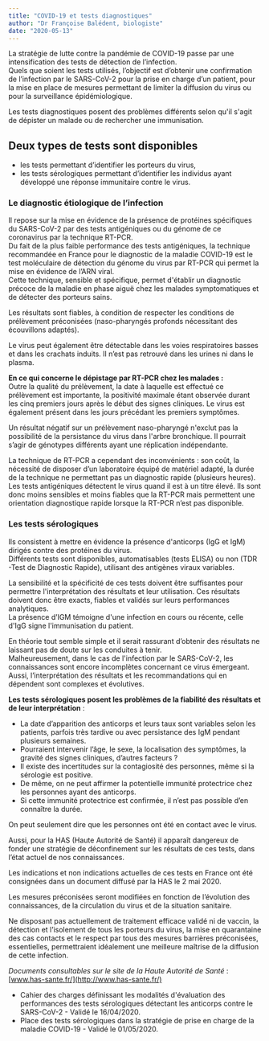 ```yaml
---
title: "COVID-19 et tests diagnostiques"
author: "Dr Françoise Balédent, biologiste"
date: "2020-05-13"
---
```


<div class="teaser"><p>La stratégie de lutte contre la pandémie de COVID-19 passe par une intensification des tests de détection de l’infection.<br />
Quels que soient les tests utilisés, l’objectif est d’obtenir une confirmation de l’infection par le SARS-CoV-2  pour la prise en charge d’un patient, pour la mise en place de mesures permettant de limiter la diffusion du virus ou pour la surveillance épidémiologique.</p></div>

Les tests diagnostiques posent des problèmes différents selon qu'il s'agit de dépister un malade ou de rechercher une immunisation.

## Deux types de tests sont disponibles

- les tests permettant d’identifier les porteurs du virus,
- les tests sérologiques permettant d’identifier les individus ayant développé une réponse immunitaire contre le virus.

### Le diagnostic étiologique de l’infection

Il repose sur la mise en évidence de la présence de protéines spécifiques du SARS-CoV-2 par des tests antigéniques ou du génome de ce coronavirus par la technique RT-PCR.  
Du fait de la plus faible performance des tests antigéniques, la technique recommandée en France pour le diagnostic de la maladie COVID-19 est le test moléculaire de détection du génome du virus par RT-PCR qui permet la mise en évidence de l’ARN viral.  
Cette technique, sensible et spécifique, permet d'établir un diagnostic précoce de la maladie en phase aiguë chez les malades symptomatiques et de détecter des porteurs sains.

Les résultats sont fiables, à condition de respecter les conditions de prélèvement préconisées (naso-pharyngés profonds nécessitant des écouvillons adaptés).

Le virus peut également être détectable dans les voies respiratoires basses et dans les crachats induits. Il n’est pas retrouvé dans les urines ni dans le plasma.

**En ce qui concerne le dépistage par RT-PCR chez les malades :**  
Outre la qualité du prélèvement, la date à laquelle est effectué ce prélèvement est importante, la positivité maximale étant observée durant les cinq premiers jours après le début des signes cliniques. Le virus est également présent dans les jours précédant les premiers symptômes.

Un résultat négatif sur un prélèvement naso-pharyngé n'exclut pas la possibilité de la persistance du virus dans l'arbre bronchique. Il pourrait s’agir de génotypes différents ayant une réplication indépendante.

La technique de RT-PCR a cependant des inconvénients : son coût, la nécessité de disposer d’un laboratoire équipé de matériel adapté, la durée de la technique ne permettant pas un diagnostic rapide (plusieurs heures).  
Les tests antigéniques détectent le virus quand il est à un titre élevé. Ils sont donc moins sensibles et moins fiables que la RT-PCR mais permettent une orientation diagnostique rapide lorsque la RT-PCR n’est pas disponible.

### Les tests sérologiques

Ils consistent à mettre en évidence la présence d'anticorps (IgG et IgM) dirigés contre des protéines du virus.  
Différents tests sont disponibles, automatisables (tests ELISA) ou non (TDR -Test de Diagnostic Rapide), utilisant des antigènes viraux variables.

La sensibilité et la spécificité de ces tests doivent être suffisantes pour permettre l'interprétation des résultats et leur utilisation. Ces résultats doivent donc être exacts, fiables et validés sur leurs performances analytiques.  
La présence d’IGM témoigne d'une infection en cours ou récente, celle d'IgG signe l'immunisation du patient.

En théorie tout semble simple et il serait rassurant d’obtenir des résultats ne laissant pas de doute sur les conduites à tenir.  
Malheureusement, dans le cas de l'infection par le SARS-CoV-2, les connaissances sont encore incomplètes concernant ce virus émergeant. Aussi, l’interprétation des résultats et les recommandations qui en dépendent sont complexes et évolutives.

**Les tests sérologiques posent les problèmes de la fiabilité des résultats et de leur interprétation** :

- La date d’apparition des anticorps et leurs taux sont variables selon les patients, parfois très tardive ou avec persistance des IgM pendant plusieurs semaines.
- Pourraient intervenir l’âge, le sexe, la localisation des symptômes, la gravité des signes cliniques, d’autres facteurs ?
- Il existe des incertitudes sur la contagiosité des personnes, même si la sérologie est positive.
- De même, on ne peut affirmer la potentielle immunité protectrice chez les personnes ayant des anticorps.
- Si cette immunité protectrice est confirmée, il n’est pas possible d’en connaître la durée.

On peut seulement dire que les personnes ont été en contact avec le virus.

Aussi, pour la HAS (Haute Autorité de Santé) il apparaît dangereux de fonder une stratégie de déconfinement sur les résultats de ces tests, dans l’état actuel de nos connaissances.

Les indications et non indications actuelles de ces tests en France ont été consignées dans un document diffusé par la HAS le 2 mai 2020.

Les mesures préconisées seront modifiées en fonction de l’évolution des connaissances, de la circulation du virus et de la situation sanitaire.

Ne disposant pas actuellement de traitement efficace validé ni de vaccin, la détection et l’isolement de tous les porteurs du virus, la mise en quarantaine des cas contacts et le respect par tous des mesures barrières préconisées, essentielles, permettraient idéalement une meilleure maîtrise de la diffusion de cette infection.

*Documents consultables sur le site de la Haute Autorité de Santé* : [www.has-sante.fr/](http://www.has-sante.fr/)

- Cahier des charges définissant les modalités d'évaluation des performances des tests sérologiques détectant les anticorps contre le SARS-CoV-2 - Validé le 16/04/2020.
- Place des tests sérologiques dans la stratégie de prise en charge de la maladie COVID-19 - Validé le 01/05/2020.
